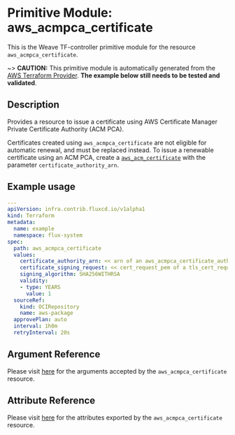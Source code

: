 
# Primitive Module: aws_acmpca_certificate

This is the Weave TF-controller primitive module for the resource `aws_acmpca_certificate`.

~> **CAUTION:** This primitive module is automatically generated from the [AWS Terraform Provider](https://registry.terraform.io/providers/hashicorp/aws/latest/docs/resources/acmpca_certificate). **The example below still needs to be tested and validated**.

## Description

Provides a resource to issue a certificate using AWS Certificate Manager Private Certificate Authority (ACM PCA).

Certificates created using `aws_acmpca_certificate` are not eligible for automatic renewal,
and must be replaced instead.
To issue a renewable certificate using an ACM PCA, create a [`aws_acm_certificate`](acm_certificate.html)
with the parameter `certificate_authority_arn`.

## Example usage

```yaml
---
apiVersion: infra.contrib.fluxcd.io/v1alpha1
kind: Terraform
metadata:
  name: example
  namespace: flux-system
spec:
  path: aws_acmpca_certificate
  values:
    certificate_authority_arn: << arn of an aws_acmpca_certificate_authority >>
    certificate_signing_request: << cert_request_pem of a tls_cert_request >>
    signing_algorithm: SHA256WITHRSA
    validity:
    - type: YEARS
      value: 1
  sourceRef:
    kind: OCIRepository
    name: aws-package
  approvePlan: auto
  interval: 1h0m
  retryInterval: 20s
```

## Argument Reference

Please visit [here](https://registry.terraform.io/providers/hashicorp/aws/latest/docs/resources/acmpca_certificate#argument-reference) for the arguments accepted by the `aws_acmpca_certificate` resource.

## Attribute Reference

Please visit [here](https://registry.terraform.io/providers/hashicorp/aws/latest/docs/resources/acmpca_certificate#attributes-reference) for the attributes exported by the `aws_acmpca_certificate` resource.
